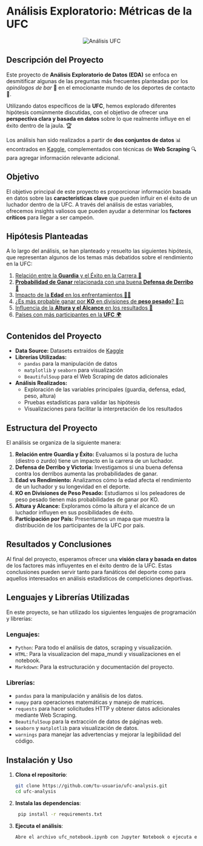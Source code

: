 # Análisis Exploratorio: Métricas de la UFC

<p align="center">
  <img src="https://encrypted-tbn0.gstatic.com/images?q=tbn:ANd9GcQ9keJOlaq_Tc3s1l7GFltp6NDeKzz1wGCLhQ&s" alt="Análisis UFC"/>
</p>

## Descripción del Proyecto

Este proyecto de **Análisis Exploratorio de Datos (EDA)** se enfoca en desmitificar algunas de las preguntas más frecuentes planteadas por los *opinólogos de bar* 🍻 en el emocionante mundo de los deportes de contacto 🥋. 

Utilizando datos específicos de la **UFC**, hemos explorado diferentes hipótesis comúnmente discutidas, con el objetivo de ofrecer una **perspectiva clara y basada en datos** sobre lo que realmente influye en el éxito dentro de la jaula. 🏆

Los análisis han sido realizados a partir de **dos conjuntos de datos** 📊 encontrados en [Kaggle](https://www.kaggle.com/), complementados con técnicas de **Web Scraping** 🔍 para agregar información relevante adicional.

## Objetivo

El objetivo principal de este proyecto es proporcionar información basada en datos sobre las **características clave** que pueden influir en el éxito de un luchador dentro de la UFC. A través del análisis de estas variables, ofrecemos insights valiosos que pueden ayudar a determinar los **factores críticos** para llegar a ser campeón.

## Hipótesis Planteadas

A lo largo del análisis, se han planteado y resuelto las siguientes hipótesis, que representan algunos de los temas más debatidos sobre el rendimiento en la UFC:

1. [Relación entre la **Guardia** y el Éxito en la Carrera 🤼](#Guardia)
2. [**Probabilidad de Ganar** relacionada con una buena **Defensa de Derribo** 🥋](#Defensa)
3. [Impacto de la **Edad** en los enfrentamientos 👵👦](#Edad)
4. [¿Es más probable ganar por **KO** en divisiones de **peso pesado**? 💪⚖️](#KO's)
5. [Influencia de la **Altura y el Alcance** en los resultados 📏](#Altura)
6. [Países con más participantes en la **UFC** 🌍](#Mapamundi)



## Contenidos del Proyecto

- **Data Source:** Datasets extraídos de [Kaggle](https://www.kaggle.com/)
- **Librerías Utilizadas:**
  - `pandas` para la manipulación de datos
  - `matplotlib` y `seaborn` para visualización
  - `BeautifulSoup` para el Web Scraping de datos adicionales
- **Análisis Realizados:**
  - Exploración de las variables principales (guardia, defensa, edad, peso, altura)
  - Pruebas estadísticas para validar las hipótesis
  - Visualizaciones para facilitar la interpretación de los resultados

## Estructura del Proyecto

El análisis se organiza de la siguiente manera:

1. **Relación entre Guardia y Éxito:** Evaluamos si la postura de lucha (diestro o zurdo) tiene un impacto en la carrera de un luchador.
2. **Defensa de Derribo y Victoria:** Investigamos si una buena defensa contra los derribos aumenta las probabilidades de ganar.
3. **Edad vs Rendimiento:** Analizamos cómo la edad afecta el rendimiento de un luchador y su longevidad en el deporte.
4. **KO en Divisiones de Peso Pesado:** Estudiamos si los peleadores de peso pesado tienen más probabilidades de ganar por KO.
5. **Altura y Alcance:** Exploramos cómo la altura y el alcance de un luchador influyen en sus posibilidades de éxito.
6. **Participación por País:** Presentamos un mapa que muestra la distribución de los participantes de la UFC por país.

## Resultados y Conclusiones

Al final del proyecto, esperamos ofrecer una **visión clara y basada en datos** de los factores más influyentes en el éxito dentro de la UFC. Estas conclusiones pueden servir tanto para fanáticos del deporte como para aquellos interesados en análisis estadísticos de competiciones deportivas.



## Lenguajes y Librerías Utilizadas

En este proyecto, se han utilizado los siguientes lenguajes de programación y librerías:

### Lenguajes:
- `Python`: Para todo el análisis de datos, scraping y visualización.
- `HTML`: Para la visualizacion del mapa_mundi y visualizaciones en el notebook.
- `Markdown`: Para la estructuración y documentación del proyecto.

### Librerías:
- `pandas` para la manipulación y análisis de los datos.
- `numpy` para operaciones matemáticas y manejo de matrices.
- `requests` para hacer solicitudes HTTP y obtener datos adicionales mediante Web Scraping.
- `BeautifulSoup` para la extracción de datos de páginas web.
- `seaborn` y `matplotlib` para visualización de datos.
- `warnings` para manejar las advertencias y mejorar la legibilidad del código.



## Instalación y Uso

1. **Clona el repositorio**:
   ```bash
   git clone https://github.com/tu-usuario/ufc-analysis.git
   cd ufc-analysis

2. **Instala las dependencias**:
   ```bash
    pip install -r requirements.txt

3. **Ejecuta el análisis**: 
    ```bash
    Abre el archivo ufc_notebook.ipynb con Jupyter Notebook o ejecuta el script principal para comenzar a explorar los datos.
